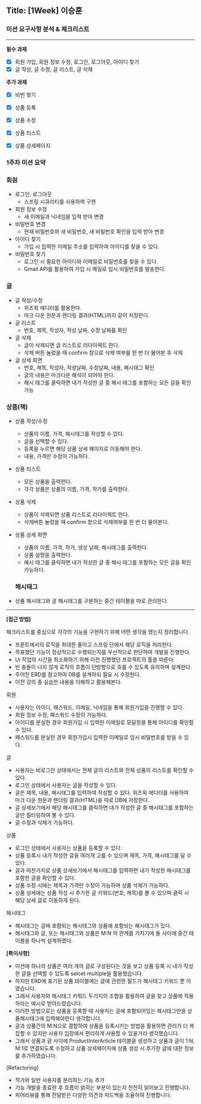 ## Title: [1Week] 이승훈

### 미션 요구사항 분석 & 체크리스트

---
**필수 과제**

- [x]  회원 가입, 회원 정보 수정, 로그인, 로그아웃, 아이디 찾기
- [x]  글 작성, 글 수정, 글 리스트, 글 삭제

**추가 과제**

- [x]  비번 찾기
- [x]  상품 등록
- [x]  상품 수정
- [x]  상품 리스트
- [x]  상품 상세페이지


### 1주차 미션 요약
### 회원

- 로그인, 로그아웃
  - 스프링 시큐리티를 사용하여 구현
- 회원 정보 수정
  - 새 이메일과 닉네임을 입력 받아 변경
- 비밀번호 변경
  - 현재 비밀번호와 새 비밀번호, 새 비밀번호 확인을 입력 받아 변경
- 아이디 찾기
  - 가입 시 입력한 이메일 주소를 입력하여 아이디를 찾을 수 있다.
- 비밀번호 찾기
  - 로그인 시 필요한 아이디와 이메일로 비밀번호를 찾을 수 있다.
  - Gmail API를 활용하여 가입 시 메일로 임시 비밀번호를 발송한다.

### 글

- 글 작성/수정
  - 위즈윅 에디터를 활용한다.
  - 마크 다운 원문과 렌더링 결과(HTML)까지 같이 저장한다.
- 글 리스트
  - 번호, 제목, 작성자, 작성 날짜, 수정 날짜를 확인
- 글 삭제
  - 글이 삭제되면 글 리스트로 리다이렉트 한다.
  - 삭제 버튼 눌렀을 때 confirm 창으로 삭제 여부를 한 번 더 물어본 후 삭제
- 글 상세 화면
  - 번호, 제목, 작성자, 작성날짜, 수정날짜, 내용, 해시태그 확인
  - 글의 내용은 마크다운 해석이 되어야 한다.
  - 해시 태그를 클릭하면 내가 작성한 글 중 해시 태그를 포함하는 모든 글을 확인 가능

### 상품(책)

- 상품 작성/수정
  - 상품의 이름, 가격, 해시태그를 작성할 수 있다.
  - 글을 선택할 수 있다.
  - 등록을 누르면 해당 상품 상세 페이지로 이동해야 한다.
  - 내용, 가격만 수정이 가능하다.
- 상품 리스트
  - 모든 상품을 출력한다.
  - 각각 상품은 상품의 이름, 가격, 작가를 출력한다.
- 상품 삭제
  - 상품이 삭제되면 상품 리스트로 리다이렉트 한다.
  - 삭제버튼 눌렀을 때 confirm 창으로 삭제여부를 한 번 더 물어본다.
- 상품 상세 화면
  - 상품의 이름, 가격, 작가, 생성 날짜, 해시태그를 출력한다.
  - 상품 설명을 출력한다.
  - 해시 태그를 클릭하면 내가 작성한 글 중 해시 태그를 포함하는 모든 글을 확인 가능하다.

  ### 해시태그

- 상품 해시태그와 글 해시태그를 구분하는 중간 테이블을 따로 관리한다.

---

**[접근 방법]**

체크리스트를 중심으로 각각의 기능을 구현하기 위해 어떤 생각을 했는지 정리합니다.

 
- 프론트에서의 로직을 최대한 줄이고 스프링 단에서 해당 로직을 처리한다.
- 목표했던 기능이 정상적으로 수행되는지를 우선적으로 판단하여 개발을 진행한다.
- Ui 작업의 시간을 최소화하기 위해 이전 진행했던 프로젝트의 툴을 따른다.
- 빈 충돌이 나지 않게 로직의 흐름이 단방향으로 흐를 수 있도록 유의하며 설계한다.
- 주어진 ERD를 참고하여 DB를 설계하되 필요 시 수정한다.
- 이전 강의 중 실습한 내용을 이해하고 활용해본다.

회원
- 사용자는 아이디, 패스워드, 이메일, 닉네임을 통해 회원가입을 진행할 수 있다.
- 회원 정보 수정, 패스워드 수정이 가능하다.
- 아이디를 분실한 경우 회원가입 시 입력한 이메일로 모달창을 통해 아이디를 확인할 수 있다. 
- 패스워드를 분실한 경우 회원가입시 입력한 이메일로 임시 비밀번호를 받을 수 있다.

글
- 사용자는 비로그인 상태에서는 전체 글의 리스트와 전체 상품의 리스트를 확인할 수 있다.
- 로그인 상태에서 사용자는 글을 작성할 수 있다. 
- 글은 제목, 내용, 해시태그를 입력하여 작성할 수 있다. 위즈윅 에디터를 사용하여 마크 다운 원문과 렌더링 결과(HTML)을 따로 DB에 저장한다.
- 글 상세보기에서 해당 해시태그를 클릭하면 내가 작성한 글 중 해시태그를 포함하는 글만 필터링하여 볼 수 있다.
- 글 수정과 삭제가 가능하다.

상품
- 로그인 상태에서 사용자는 상품을 등록할 수 있다.
- 상품 등록시 내가 작성한 글을 여러개 고를 수 있으며 제목, 가격, 해시태그를 달 수 있다.
- 글과 마찬가지로 상품 상세보기에서 해시태그를 입력하면 내가 작성한 해시태그를 포함한 글을 확인할 수 있다.
- 상품 수정 시에는 제목과 가격만 수정이 가능하며 상품 삭제가 가능하다.
- 상품 상세에는 상품 작성 시 추가한 글 키워드(번호, 제목)를 볼 수 있으며 클릭 시 해당 상세 글로 이동하게 된다.

해시태그
- 해시태그는 글에 포함되는 해시태그와 상품에 포함되는 해시태그가 있다.
- 해시태그와 글, 또는 해시태그와 상품은 M:N 의 관계를 가지기에 둘 사이에 중간 테이블을 하나씩 설계하였다.

**[특이사항]**
- 미션에 하나의 상품은 여러 개의 글로 구성된다는 것을 보고 상품 등록 시 내가 작성한 글을 선택할 수 있도록 selcet multiple을 활용했습니다.
- 하지만 ERD에 표기된 상품 테이블에는 글에 관련한 필드가 해시태그 키워드 뿐 이였습니다.
- 그래서 사용자와 해시태그 키워드 두가지의 조합을 활용하여 글을 찾고 상품에 적용하라는 예시로 받아드렸습니다.
- 이러한 방법으로는 상품을 등록할 때 사용자는 글에 포함되어있는 해시태그만을 상품해시태그에 입력해야한다 생각합니다.
- 글과 상품간의 M:N으로 결합하여 상품을 등록시키는 방법을 활용하면 관리가 더 복잡할 수 있지만 사용자 입장에서 편리하게 사용할 수 있을거라 생각했습니다.
- 그래서 상품과 글 사이에 ProductInterArticle 테이블을 생성하고 상품과 글이 1:N, M:1로 연결되도록 수정하고 상품 상세페이지에 상품 생성 시 추가한 글에 대한 정보를 추가하였습니다.

[Refactoring]
  - 작가와 일반 사용자를 분리하는 기능 추가
  - 기능 개발을 종료한 후 흐름이 얽히는 부분이 있는지 천천히 읽어보고 진행합니다.
  - 피어리뷰를 통해 전달받은 다양한 의견과 피드백을 조율하여 진행합니다.
